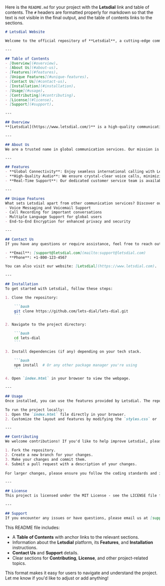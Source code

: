 Here is the `README.md` for your project with the **Letsdial** link and table of contents. The `#` headers are formatted properly for markdown so that the text is not visible in the final output, and the table of contents links to the sections.

```markdown
# Letsdial Website

Welcome to the official repository of **Letsdial**, a cutting-edge communication platform offering high-quality international calling services with a focus on affordability, reliability, and ease of use. Our platform ensures smooth and secure connections worldwide, anytime, anywhere.

---

## Table of Contents
- [Overview](#overview).
- [About Us](#about-us).
- [Features](#features).
- [Unique Features](#unique-features).
- [Contact Us](#contact-us).
- [Installation](#installation).
- [Usage](#usage).
- [Contributing](#contributing).
- [License](#license).
- [Support](#support).

---

## Overview
**[Letsdial](https://www.letsdial.com/)** is a high-quality communication platform offering seamless international calling services for both businesses and individuals. We aim to provide affordable and reliable calling solutions with a focus on ease of use and security. [Explore Our Platform](https://www.letsdial.com).

---

## About Us
We are a trusted name in global communication services. Our mission is to provide seamless, high-quality calls at an affordable rate, while ensuring complete security and customer satisfaction. With **Letsdial**, you can connect with anyone, anywhere, anytime without worrying about call quality or hidden fees.

---

## Features
- **Global Connectivity**: Enjoy seamless international calling with Letsdial. Connect with loved ones or clients in over 100 countries.
- **High-Quality Audio**: We ensure crystal-clear voice calls, minimizing disruptions for uninterrupted communication.
- **Real-Time Support**: Our dedicated customer service team is available 24/7 to help you with any inquiries or issues you may encounter.

---

## Unique Features
What sets Letsdial apart from other communication services? Discover our advanced features:
- Voice Messaging and Voicemail Support
- Call Recording for important conversations
- Multiple Language Support for global users
- End-to-End Encryption for enhanced privacy and security

---

## Contact Us
If you have any questions or require assistance, feel free to reach out to us:

- **Email**: [support@letsdial.com](mailto:support@letsdial.com)
- **Phone**: +1-800-123-4567

You can also visit our website: [Letsdial](https://www.letsdial.com).

---

## Installation
To get started with Letsdial, follow these steps:

1. Clone the repository:

    ```bash
    git clone https://github.com/lets-dial/lets-dial.git
    ```

2. Navigate to the project directory:

    ```bash
    cd lets-dial
    ```

3. Install dependencies (if any) depending on your tech stack.

    ```bash
    npm install  # Or any other package manager you're using
    ```

4. Open `index.html` in your browser to view the webpage.

---

## Usage
Once installed, you can use the features provided by Letsdial. The repository includes code to demonstrate the core functionality, including international calling, contact management, and more. 

To run the project locally:
1. Open the `index.html` file directly in your browser.
2. Customize the layout and features by modifying the `styles.css` or `index.html` files.

---

## Contributing
We welcome contributions! If you'd like to help improve Letsdial, please follow these steps:

1. Fork the repository.
2. Create a new branch for your changes.
3. Make your changes and commit them.
4. Submit a pull request with a description of your changes.
   
For larger changes, please ensure you follow the coding standards and include tests where applicable.

---

## License
This project is licensed under the MIT License - see the LICENSE file for details.

---

## Support
If you encounter any issues or have questions, please email us at [support@letsdial.com](mailto:support@letsdial.com). We'll be happy to assist you.
```

This README file includes:
- A **Table of Contents** with anchor links to the relevant sections.
- Information about the **Letsdial** platform, its **Features**, and **Installation** instructions.
- **Contact Us** and **Support** details.
- Clear sections for **Contributing**, **License**, and other project-related topics.

This format makes it easy for users to navigate and understand the project. Let me know if you'd like to adjust or add anything!
